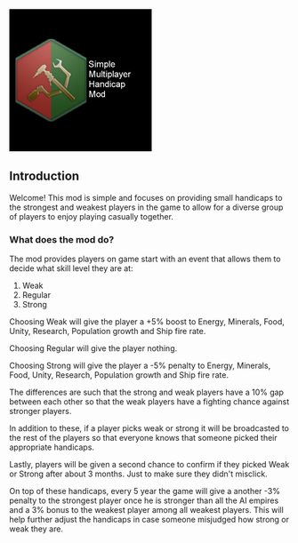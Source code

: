 <img src="thumbnail.png" width="256" />

## Introduction
Welcome! This mod is simple and focuses on providing small handicaps to the strongest and weakest players in the game to allow for a diverse group of players to enjoy playing casually together.

### What does the mod do?
The mod provides players on game start with an event that allows them to decide what skill level they are at:

1. Weak
2. Regular
3. Strong

Choosing Weak will give the player a +5% boost to Energy, Minerals, Food, Unity, Research, Population growth and Ship fire rate.

Choosing Regular will give the player nothing.

Choosing Strong will give the player a -5% penalty to Energy, Minerals, Food, Unity, Research, Population growth and Ship fire rate.

The differences are such that the strong and weak players have a 10% gap between each other so that the weak players have a fighting chance against stronger players.

In addition to these, if a player picks weak or strong it will be broadcasted to the rest of the players so that everyone knows that someone picked their appropriate handicaps.

Lastly, players will be given a second chance to confirm if they picked Weak or Strong after about 3 months. Just to make sure they didn't misclick.

On top of these handicaps, every 5 year the game will give a another -3% penalty to the strongest player once he is stronger than all the AI empires and a 3% bonus to the weakest player among all weakest players. This will help further adjust the handicaps in case someone misjudged how strong or weak they are.
